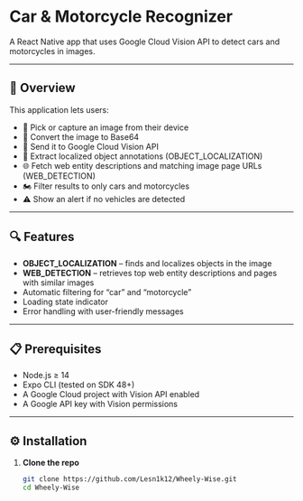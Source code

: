 # Car & Motorcycle Recognizer

A React Native app that uses Google Cloud Vision API to detect cars and motorcycles in images.

---

## 🚀 Overview

This application lets users:

- 📸 Pick or capture an image from their device  
- 🔄 Convert the image to Base64  
- 📡 Send it to Google Cloud Vision API  
- 🚗 Extract localized object annotations (OBJECT_LOCALIZATION)  
- 🌐 Fetch web entity descriptions and matching image page URLs (WEB_DETECTION)  
- 🏍️ Filter results to only cars and motorcycles  
- ⚠️ Show an alert if no vehicles are detected  

---

## 🔍 Features

- **OBJECT_LOCALIZATION** – finds and localizes objects in the image  
- **WEB_DETECTION** – retrieves top web entity descriptions and pages with similar images  
- Automatic filtering for “car” and “motorcycle”  
- Loading state indicator  
- Error handling with user-friendly messages  

---

## 📋 Prerequisites

- Node.js ≥ 14  
- Expo CLI (tested on SDK 48+)  
- A Google Cloud project with Vision API enabled  
- A Google API key with Vision permissions  

---

## ⚙️ Installation

1. **Clone the repo**  
   ```bash
   git clone https://github.com/Lesn1k12/Wheely-Wise.git
   cd Wheely-Wise
